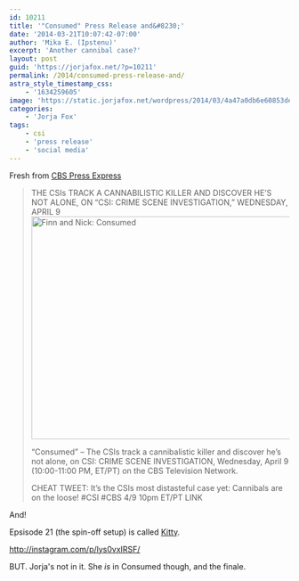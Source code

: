 ```yaml
---
id: 10211
title: '"Consumed" Press Release and&#8230;'
date: '2014-03-21T10:07:42-07:00'
author: 'Mika E. (Ipstenu)'
excerpt: 'Another cannibal case?'
layout: post
guid: 'https://jorjafox.net/?p=10211'
permalink: /2014/consumed-press-release-and/
astra_style_timestamp_css:
    - '1634259605'
image: 'https://static.jorjafox.net/wordpress/2014/03/4a47a0db6e60853dedfcfdf08a5ca2492.png'
categories:
    - 'Jorja Fox'
tags:
    - csi
    - 'press release'
    - 'social media'
---
```


Fresh from <a href="http://www.cbspressexpress.com/cbs-entertainment/releases/view?id=38421">CBS Press Express</a>
<blockquote>THE CSIs TRACK A CANNABILISTIC KILLER AND DISCOVER HE’S NOT ALONE, ON “CSI: CRIME SCENE INVESTIGATION,” WEDNESDAY, APRIL 9

<img class="aligncenter size-full wp-image-10212" alt="Finn and Nick: Consumed" src="//static.jorjafox.net/wordpress/2014/03/4a47a0db6e60853dedfcfdf08a5ca2492.png" width="600" height="400" />

“Consumed” – The CSIs track a cannibalistic killer and discover he’s not alone, on CSI: CRIME SCENE INVESTIGATION, Wednesday, April 9 (10:00-11:00 PM, ET/PT) on the CBS Television Network.

CHEAT TWEET: It’s the CSIs most distasteful case yet: Cannibals are on the loose! #CSI #CBS 4/9 10pm ET/PT LINK</blockquote>
And!

Epsisode 21 (the spin-off setup) is called <a href="https://jorjafox.net/wiki/Kitty">Kitty</a>.

http://instagram.com/p/lys0vxIRSF/

BUT. Jorja's not in it. She _is_ in Consumed though, and the finale.
